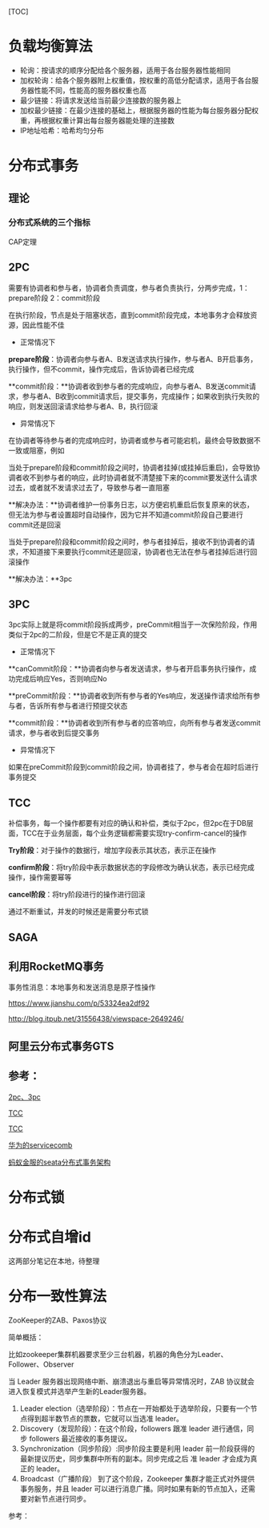 [TOC]

# 负载均衡算法

- 轮询：按请求的顺序分配给各个服务器，适用于各台服务器性能相同
- 加权轮询：给各个服务器附上权重值，按权重的高低分配请求，适用于各台服务器性能不同，性能高的服务器权重也高
- 最少链接：将请求发送给当前最少连接数的服务器上
- 加权最少链接：在最少连接的基础上，根据服务器的性能为每台服务器分配权重，再根据权重计算出每台服务器能处理的连接数
- IP地址哈希：哈希均匀分布



# 分布式事务

## 理论

### 分布式系统的三个指标

CAP定理

## 2PC

需要有协调者和参与者，协调者负责调度，参与者负责执行，分两步完成，1：prepare阶段 2：commit阶段

在执行阶段，节点是处于阻塞状态，直到commit阶段完成，本地事务才会释放资源，因此性能不佳

* 正常情况下

**prepare阶段**：协调者向参与者A、B发送请求执行操作，参与者A、B开启事务，执行操作，但不commit，操作完成后，告诉协调者已经完成

**commit阶段：**协调者收到参与者的完成响应，向参与者A、B发送commit请求，参与者A、B收到commit请求后，提交事务，完成操作；如果收到执行失败的响应，则发送回滚请求给参与者A、B，执行回滚

* 异常情况下

在协调者等待参与者的完成响应时，协调者或参与者可能宕机，最终会导致数据不一致或阻塞，例如

当处于prepare阶段和commit阶段之间时，协调者挂掉(或挂掉后重启)，会导致协调者收不到参与者的响应，此时协调者就不清楚接下来的commit要发送什么请求过去，或者就不发请求过去了，导致参与者一直阻塞

**解决办法：**协调者维护一份事务日志，以方便宕机重启后恢复原来的状态，但无法为参与者设置超时自动操作，因为它并不知道commit阶段自己要进行commit还是回滚

当处于prepare阶段和commit阶段之间时，参与者挂掉后，接收不到协调者的请求，不知道接下来要执行commit还是回滚，协调者也无法在参与者挂掉后进行回滚操作

**解决办法：**3pc

## 3PC

3pc实际上就是将commit阶段拆成两步，preCommit相当于一次保险阶段，作用类似于2pc的二阶段，但是它不是正真的提交

* 正常情况下

**canCommit阶段：**协调者向参与者发送请求，参与者开启事务执行操作，成功完成后响应Yes，否则响应No

**preCommit阶段：**协调者收到所有参与者的Yes响应，发送操作请求给所有参与者，告诉所有参与者进行预提交状态

**commit阶段：**协调者收到所有参与者的应答响应，向所有参与者发送commit请求，参与者收到后提交事务

* 异常情况下

如果在preCommit阶段到commit阶段之间，协调者挂了，参与者会在超时后进行事务提交

## TCC

补偿事务，每一个操作都要有对应的确认和补偿，类似于2pc，但2pc在于DB层面，TCC在于业务层面，每个业务逻辑都需要实现try-confirm-cancel的操作

**Try阶段**：对于操作的数据行，增加字段表示其状态，表示正在操作

**confirm阶段**：将try阶段中表示数据状态的字段修改为确认状态，表示已经完成操作，操作需要幂等

**cancel阶段**：将try阶段进行的操作进行回滚

通过不断重试，并发的时候还是需要分布式锁

## SAGA



## 利用RocketMQ事务

事务性消息：本地事务和发送消息是原子性操作

https://www.jianshu.com/p/53324ea2df92

http://blog.itpub.net/31556438/viewspace-2649246/



## 阿里云分布式事务GTS






## 参考：

[2pc、3pc](https://zhuanlan.zhihu.com/p/21994882)

[TCC](https://juejin.im/post/5bf201f7f265da610f63528a)

[TCC](https://yemablog.com/posts/tcc-1)

[华为的servicecomb](https://blog.csdn.net/weixin_42075590/article/details/89236625)

[蚂蚁金服的seata分布式事务架构](https://www.sofastack.tech/blog/sofa-meetup-3-seata-retrospect/)



# 分布式锁



# 分布式自增id

这两部分笔记在本地，待整理



# 分布一致性算法

ZooKeeper的ZAB、Paxos协议

简单概括：

比如zookeeper集群机器要求至少三台机器，机器的角色分为Leader、Follower、Observer

当 Leader 服务器出现网络中断、崩溃退出与重启等异常情况时，ZAB 协议就会进入恢复模式并选举产生新的Leader服务器。

1. Leader election（选举阶段）：节点在一开始都处于选举阶段，只要有一个节点得到超半数节点的票数，它就可以当选准 leader。
2. Discovery（发现阶段）：在这个阶段，followers 跟准 leader 进行通信，同步 followers 最近接收的事务提议。
3. Synchronization（同步阶段）:同步阶段主要是利用 leader 前一阶段获得的最新提议历史，同步集群中所有的副本。同步完成之后 准 leader 才会成为真正的 leader。
4. Broadcast（广播阶段） 到了这个阶段，Zookeeper 集群才能正式对外提供事务服务，并且 leader 可以进行消息广播。同时如果有新的节点加入，还需要对新节点进行同步。



参考：



